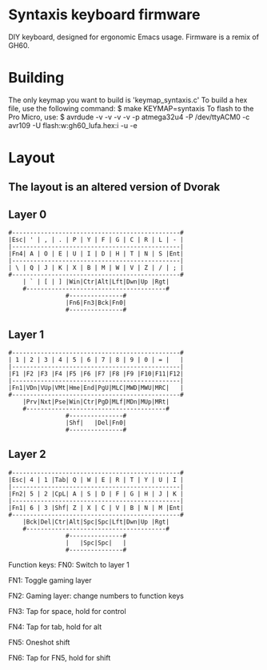 Syntaxis keyboard firmware
======================
DIY keyboard, designed for ergonomic Emacs usage. Firmware is a remix of GH60.

# Building

The only keymap you want to build is 'keymap_syntaxis.c'
To build a hex file, use the following command:
    $ make KEYMAP=syntaxis
To flash to the Pro Micro, use:
    $ avrdude -v -v -v -v -p atmega32u4 -P /dev/ttyACM0 -c avr109 -U flash:w:gh60_lufa.hex:i -u -e 


#  Layout
## The layout is an altered version of Dvorak

## Layer 0

    #-----------------------------------------------#
    |Esc| ' | , | . | P | Y | F | G | C | R | L | - | 
    |-----------------------------------------------|
    |Fn4| A | O | E | U | I | D | H | T | N | S |Ent| 
    |-----------------------------------------------|
    | \ | Q | J | K | X | B | M | W | V | Z | / | ; |
    #-----------------------------------------------#
        | ` | [ | ] |Win|Ctr|Alt|Lft|Dwn|Up |Rgt|
        #---------------------------------------#
                    #---------------# 
                    |Fn6|Fn3|Bck|Fn0|
                    #---------------#

## Layer 1

    #-----------------------------------------------#
    | 1 | 2 | 3 | 4 | 5 | 6 | 7 | 8 | 9 | 0 | = |   | 
    |-----------------------------------------------|
    |F1 |F2 |F3 |F4 |F5 |F6 |F7 |F8 |F9 |F10|F11|F12| 
    |-----------------------------------------------|
    |Fn1|VDn|VUp|VMt|Hme|End|PgU|MLC|MWD|MWU|MRC|   |
    #-----------------------------------------------#
        |Prv|Nxt|Pse|Win|Ctr|PgD|MLf|MDn|MUp|MRt|
        #---------------------------------------#
                    #---------------# 
                    |Shf|   |Del|Fn0|
                    #---------------#

## Layer 2

    #-----------------------------------------------#
    |Esc| 4 | 1 |Tab| Q | W | E | R | T | Y | U | I | 
    |-----------------------------------------------|
    |Fn2| 5 | 2 |CpL| A | S | D | F | G | H | J | K | 
    |-----------------------------------------------|
    |Fn1| 6 | 3 |Shf| Z | X | C | V | B | N | M |Ent|
    #-----------------------------------------------#
        |Bck|Del|Ctr|Alt|Spc|Spc|Lft|Dwn|Up |Rgt|
        #---------------------------------------#
                    #---------------#
                    |   |Spc|Spc|   |
                    #---------------#

Function keys:
FN0: Switch to layer 1

FN1: Toggle gaming layer

FN2: Gaming layer: change numbers to function keys

FN3: Tap for space, hold for control

FN4: Tap for tab, hold for alt

FN5: Oneshot shift

FN6: Tap for FN5, hold for shift

